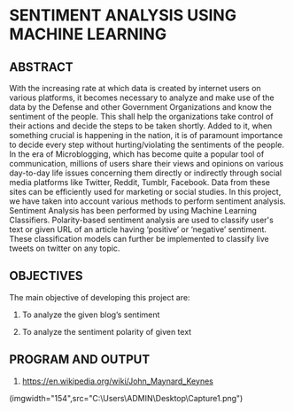 # SENTIMENT ANALYSIS USING MACHINE LEARNING

## ABSTRACT


With the increasing rate at which data is created by internet users on various
platforms, it becomes necessary to analyze and make use of the data by the
Defense and other Government Organizations and know the sentiment of the
people. This shall help the organizations take control of their actions and decide
the steps to be taken shortly. Added to it, when something crucial is happening
in the nation, it is of paramount importance to decide every step without
hurting/violating the sentiments of the people. In the era of Microblogging,
which has become quite a popular tool of communication, millions of users
share their views and opinions on various day-to-day life issues concerning them
directly or indirectly through social media platforms like Twitter, Reddit,
Tumblr, Facebook. Data from these sites can be efficiently used for marketing or
social studies. In this project, we have taken into account various methods to
perform sentiment analysis. Sentiment Analysis has been performed by using
Machine Learning Classifiers. Polarity-based sentiment analysis are used to
classify user's text or given URL of an article having ‘positive’ or ‘negative’
sentiment. These classification models can further be implemented to classify
live tweets on twitter on any topic.


## OBJECTIVES

The main objective of developing this project are:

1. To analyze the given blog’s sentiment

2. To analyze the sentiment polarity of given text

## PROGRAM AND OUTPUT

1) https://en.wikipedia.org/wiki/John_Maynard_Keynes

(imgwidth="154",src="C:\Users\ADMIN\Desktop\Capture1.png")
